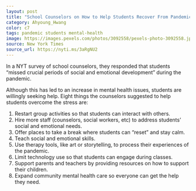 ```yaml
---
layout: post
title: "School Counselors on How to Help Students Recover From Pandemic Stress"
category: Ahyoung_Hwang
color: c7
tags: pandemic students mental-health
image: https://images.pexels.com/photos/3092558/pexels-photo-3092558.jpeg?auto=compress&cs=tinysrgb&w=1260&h=750&dpr=2
source: New York Times
source_url: https://nyti.ms/3aRgNU2
---
```


In a NYT survey of school counselors, they responded that students “missed crucial periods of social and emotional development” during the pandemic.
<!--more-->

Although this has led to an increase in mental health issues, students are willingly seeking help. Eight things the counselors suggested to help students overcome the stress are:

1. Restart group activities so that students can interact with others.
2. Hire more staff (counselors, social workers, etc) to address students’ social and emotional needs.
3. Offer places to take a break where students can “reset” and stay calm.
4. Teach social and emotional skills.
5. Use therapy tools, like art or storytelling, to process their experiences of the pandemic.
6. Limit technology use so that students can engage during classes.
7. Support parents and teachers by providing resources on how to support their children.
8. Expand community mental health care so everyone can get the help they need. 
